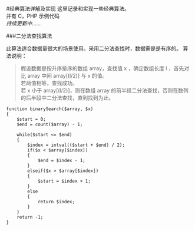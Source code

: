 #经典算法详解及实现
这里记录和实现一些经典算法。  
并有 C，PHP 示例代码  
*持续更新中……*

###二分法查找算法

此算法适合数据量很大的场景使用。采用二分法查找时，数据需是是有序的。
算法说明：
>假设数据是按升序排序的数组 array，查找值 x ，确定数组长度 l ，首先对比 array 中间 array[(l/2)] 与 x 的值。  
若两值相等，查找成功。  
若 x 小于 array[(l/2)]，则在数组 array 的前半段二分法查找，否则在数列的后半段中二分法查找，直到找到为止。

```
function binarySearch($array, $x)
{
    $start = 0;
    $end = count($array) - 1;

    while($start <= $end)
    {
        $index = intval(($start + $end) / 2);
        if($x < $array[$index])
        {
            $end = $index - 1;
        }
        elseif($x > $array[$index])
        {
            $start = $index + 1;
        }
        else
        {
            return $index;
        }
    }
    return -1;
}
```
